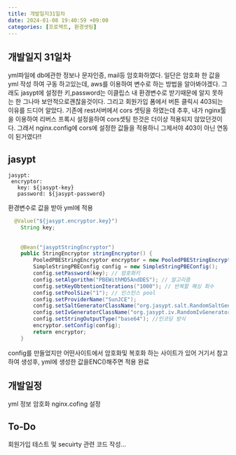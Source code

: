 ```yaml
---
title: 개발일지31일차
date: 2024-01-08 19:40:59 +09:00
categories: [프로젝트, 환경셋팅]
---
```


## 개발일지 31일차
<p>yml파일에 db에관한 정보나 문자인증, mail등 암호화하였다. 일단은 암호화 한 값을 yml 작성 하여 구동 하고있는데, aws를 이용하여 변수로 하는 방법을 알아봐야겠다. 그래도 jasypt에 설정한 키,password는 이클립스 내 환경변수로 받기때문에
알지 못하는 한 그나마 보안적으로괜찮을것이다. 그리고 회원가입 폼에서 버튼 클릭시 403되는 이유를 드디어 알았다. 기존에 rest서버에서 cors 셋팅을 하였는데 추후, 내가 nginx툴을 이용하여 리버스 프록시 설정을하여 cors셋팅 한것은
더이상 적용되지 않았던것이다. 그래서 nginx.config에 cors에 설정한 값들을 적용하니 그제서야 403이 아닌 연동이 된거였다!!</p>

## jasypt
```plain
jasypt:
 encryptor:
   key: ${jasypt-key}
   password: ${jasypt-password}

```
<p> 환경변수로 값을 받아 yml에 적용</p>

```java
  @Value("${jasypt.encryptor.key}")
    String key;
    
	 
	@Bean("jasyptStringEncryptor")
	public StringEncryptor stringEncryptor() {
		PooledPBEStringEncryptor encryptor = new PooledPBEStringEncryptor();
		SimpleStringPBEConfig config = new SimpleStringPBEConfig();
		config.setPassword(key); // 암호화키
		config.setAlgorithm("PBEWithMD5AndDES"); // 알고리즘
		config.setKeyObtentionIterations("1000"); // 반복할 해싱 회수
		config.setPoolSize("1"); // 인스턴스 pool
		config.setProviderName("SunJCE");
		config.setSaltGeneratorClassName("org.jasypt.salt.RandomSaltGenerator"); // salt 생성 클래스
		config.setIvGeneratorClassName("org.jasypt.iv.RandomIvGenerator");
        config.setStringOutputType("base64"); //인코딩 방식
		encryptor.setConfig(config);
		return encryptor;
	}
```

<p>config를 만들었지만 어떤사이트에서 암호화및 복호화 하는 사이트가 있어 거기서 참고하여 생성후, yml에 생성한 값을ENC()해주면 적용 완료</p>

## 개발일정
<p>yml 정보 암호화 nginx.cofing 설정</p>
 
## To-Do
<p>회원가입 테스트 및 secuirty 관련 코드 작성...</p>





